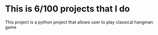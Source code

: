 # This is 6/100 projects that I do

This project is a python project that allows user to play classical hangman game
